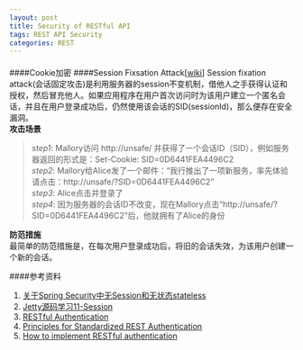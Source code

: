 ```yaml
---
layout: post
title: Security of RESTful API
tags: REST API Security
categories: REST
---
```

####
####Cookie加密
####Session Fixsation Attack[[wiki](http://en.wikipedia.org/wiki/Session_fixation)] 
Session fixation attack(会话固定攻击)是利用服务器的session不变机制，借他人之手获得认证和授权，然后冒充他人。如果应用程序在用户首次访问时为该用户建立一个匿名会话，并且在用户登录成功后，仍然使用该会话的SID(sessionId)，那么便存在安全漏洞。  
__攻击场景__  
>_step1_: Mallory访问 http://unsafe/ 并获得了一个会话ID（SID），例如服务器返回的形式是：Set-Cookie: SID=0D6441FEA4496C2  
_step2_: Mallory给Alice发了一个邮件：“我行推出了一项新服务，率先体验请点击：http://unsafe/?SID=0D6441FEA4496C2”  
_step3_: Alice点击并登录了  
_step4_: 因为服务器的会话ID不改变，现在Mallory点击“http://unsafe/?SID=0D6441FEA4496C2”后，他就拥有了Alice的身份  

__防范措施__  
最简单的防范措施是，在每次用户登录成功后，将旧的会话失效，为该用户创建一个新的会话。


####参考资料  
1. [关于Spring Security中无Session和无状态stateless](http://www.cnblogs.com/Mainz/p/3230077.html)
2. [Jetty源码学习11-Session](http://my.oschina.net/tryUcatchUfinallyU/blog/113350)
3. [RESTful Authentication](http://stackoverflow.com/questions/319530/restful-authentication)
4. [Principles for Standardized REST Authentication](http://broadcast.oreilly.com/2009/12/principles-for-standardized-rest-authentication.html)
5. [How to implement RESTful authentication](http://blog.synopse.info/post/2011/05/24/How-to-implement-RESTful-authentication)